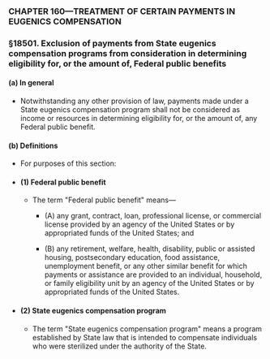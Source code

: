 ### **CHAPTER 160—TREATMENT OF CERTAIN PAYMENTS IN EUGENICS COMPENSATION**

### §18501. Exclusion of payments from State eugenics compensation programs from consideration in determining eligibility for, or the amount of, Federal public benefits
#### (a) In general
* Notwithstanding any other provision of law, payments made under a State eugenics compensation program shall not be considered as income or resources in determining eligibility for, or the amount of, any Federal public benefit.

#### (b) Definitions
* For purposes of this section:

* #### (1) Federal public benefit
  * The term "Federal public benefit" means—

    * (A) any grant, contract, loan, professional license, or commercial license provided by an agency of the United States or by appropriated funds of the United States; and

    * (B) any retirement, welfare, health, disability, public or assisted housing, postsecondary education, food assistance, unemployment benefit, or any other similar benefit for which payments or assistance are provided to an individual, household, or family eligibility unit by an agency of the United States or by appropriated funds of the United States.

* #### (2) State eugenics compensation program
  * The term "State eugenics compensation program" means a program established by State law that is intended to compensate individuals who were sterilized under the authority of the State.